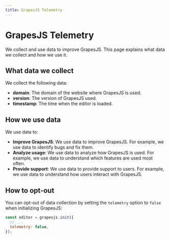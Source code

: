 ```yaml
---
title: GrapesJS Telemetry
---
```


# GrapesJS Telemetry

We collect and use data to improve GrapesJS. This page explains what data we collect and how we use it.

## What data we collect

We collect the following data:

- **domain**: The domain of the website where GrapesJS is used.
- **version**: The version of GrapesJS used.
- **timestamp**: The time when the editor is loaded.

## How we use data

We use data to:

- **Improve GrapesJS**: We use data to improve GrapesJS. For example, we use data to identify bugs and fix them.
- **Analyze usage**: We use data to analyze how GrapesJS is used. For example, we use data to understand which features are used most often.
- **Provide support**: We use data to provide support to users. For example, we use data to understand how users interact with GrapesJS.

## How to opt-out

You can opt-out of data collection by setting the `telemetry` option to `false` when initializing GrapesJS:

```js
const editor = grapesjs.init({
  // ...
  telemetry: false,
});
```
